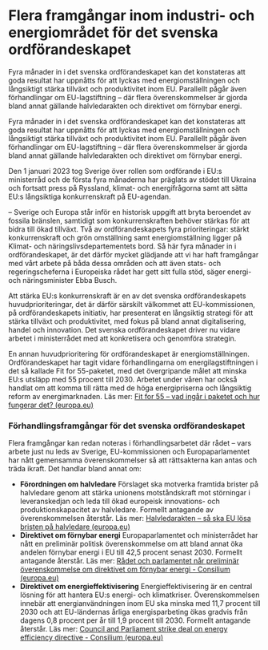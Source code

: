 # Flera framgångar inom industri- och energiområdet för det svenska ordförandeskapet

Fyra månader in i det svenska ordförandeskapet kan det konstateras att goda resultat har uppnåtts för att lyckas med energiomställningen och långsiktigt stärka tillväxt och produktivitet inom EU. Parallellt pågår även förhandlingar om EU-lagstiftning – där flera överenskommelser är gjorda bland annat gällande halvledarakten och direktivet om förnybar energi.

Fyra månader in i det svenska ordförandeskapet kan det konstateras att goda resultat har uppnåtts för att lyckas med energiomställningen och långsiktigt stärka tillväxt och produktivitet inom EU. Parallellt pågår även förhandlingar om EU-lagstiftning – där flera överenskommelser är gjorda bland annat gällande halvledarakten och direktivet om förnybar energi.

Den 1 januari 2023 tog Sverige över rollen som ordförande i EU:s ministerråd och de första fyra månaderna har präglats av stödet till Ukraina och fortsatt press på Ryssland, klimat- och energifrågorna samt att sätta EU:s långsiktiga konkurrenskraft på EU-agendan.

– Sverige och Europa står inför en historisk uppgift att bryta beroendet av fossila bränslen, samtidigt som konkurrenskraften behöver stärkas för att bidra till ökad tillväxt. Två av ordförandeskapets fyra prioriteringar: stärkt konkurrenskraft och grön omställning samt energiomställning ligger på Klimat- och näringslivsdepartementets bord. Så här fyra månader in i ordförandeskapet, är det därför mycket glädjande att vi har haft framgångar med vårt arbete på båda dessa områden och att även stats- och regeringscheferna i Europeiska rådet har gett sitt fulla stöd, säger energi- och näringsminister Ebba Busch.

Att stärka EU:s konkurrenskraft är en av det svenska ordförandeskapets huvudprioriteringar, det är därför särskilt välkommet att EU-kommissionen, på ordförandeskapets initiativ, har presenterat en långsiktig strategi för att stärka tillväxt och produktivitet, med fokus på bland annat digitalisering, handel och innovation. Det svenska ordförandeskapet driver nu vidare arbetet i ministerrådet med att konkretisera och genomföra strategin.

En annan huvudprioritering för ordförandeskapet är energiomställningen. Ordförandeskapet har tagit vidare förhandlingarna om energilagstiftningen i det så kallade Fit for 55-paketet, med det övergripande målet att minska EU:s utsläpp med 55 procent till 2030. Arbetet under våren har också handlat om att komma till rätta med de höga energipriserna och långsiktig reform av energimarknaden. Läs mer: [Fit for 55 – vad ingår i paketet och hur fungerar det? (europa.eu)](https://swedish-presidency.consilium.europa.eu/sv/nyheter/fit-for-55-vad-ingaar-i-paketet-och-hur-fungerar-det/)

### Förhandlingsframgångar för det svenska ordförandeskapet

Flera framgångar kan redan noteras i förhandlingsarbetet där rådet – vars arbete just nu leds av Sverige, EU-kommissionen och Europaparlamentet har nått gemensamma överenskommelser så att rättsakterna kan antas och träda ikraft. Det handlar bland annat om:

* **Förordningen om halvledare**
Förslaget ska motverka framtida brister på halvledare genom att stärka unionens motståndskraft mot störningar i leveranskedjan och leda till ökad europeisk innovations- och produktionskapacitet av halvledare. Formellt antagande av överenskommelsen återstår. Läs mer: [Halvledarakten – så ska EU lösa bristen på halvledare (europa.eu)](https://swedish-presidency.consilium.europa.eu/sv/program/halvledarakten/)
* **Direktivet om förnybar energi**
Europaparlamentet och ministerrådet har nått en preliminär politisk överenskommelse om att bland annat öka andelen förnybar energi i EU till 42,5 procent senast 2030. Formellt antagande återstår. Läs mer: [Rådet och parlamentet når preliminär överenskommelse om direktivet om förnybar energi - Consilium (europa.eu)](https://www.consilium.europa.eu/sv/press/press-releases/2023/03/30/council-and-parliament-reach-provisional-deal-on-renewable-energy-directive/)
* **Direktivet om energieffektivisering**
Energieffektivisering är en central lösning för att hantera EU:s energi- och klimatkriser. Överenskommelsen innebär att energianvändningen inom EU ska minska med 11,7 procent till 2030 och att EU-ländernas årliga energisparbeting ökas gradvis från dagens 0,8 procent per år till 1,9 procent till 2030. Formellt antagande återstår. Läs mer: [Council and Parliament strike deal on energy efficiency directive - Consilium (europa.eu)](https://www.consilium.europa.eu/sv/press/press-releases/2023/03/10/council-and-parliament-strike-deal-on-energy-efficiency-directive/)
